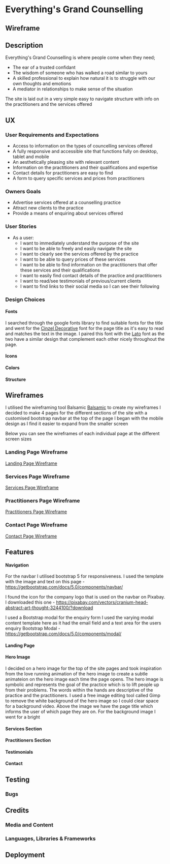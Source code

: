 # **Everything's Grand Counselling**

## **Wireframe**

## **Description** 

Everything's Grand Counselling is where people come when they need;

* The ear of a trusted confidant
* The wisdom of someone who has walked a road similar to yours 
* A skilled professional to explain how natural it is to struggle with our own thoughts and emotions
* A mediator in relationships to make sense of the situation

The site is laid out in a very simple easy to navigate structure with info on the practitioners and the  services offered

## **UX**

### **User Requirements and Expectations**

* Access to information on the types of councelling services offered
* A fully responsive and accessible site that functions fully on desktop, tablet and mobile
* An aesthetically pleasing site with relevant content
* Information on the practitioners and their qualifications and expertise
* Contact details for practitioners are easy to find
* A form to query specific services and prices from practitioners

### **Owners Goals**

* Advertise services offered at a counselling practice
* Attract new clients to the practice
* Provide a means of enquiring about services offered

### **User Stories**

* As a user:
  * I want to immediately understand the purpose of the site
  * I want to be able to freely and easily navigate the site
  * I want to clearly see the services offered by the practice
  * I want to be able to query prices of these services
  * I want to be able to find information on the practitioners that offer these services and their qualifications
  * I want to easily find contact details of the practice and practitioners
  * I want to read/see testimonials of previous/current clients
  * I want to find links to their social media so I can see their following

### **Design Choices**

#### Fonts

I searched through the google fonts library to find suitable fonts for the title and went for the [Cinzel Decorative](https://fonts.google.com/specimen/Cinzel+Decorative?preview.text=Everything%27s%20Grand&preview.text_type=custom&preview.size=29#standard-styles) font for the page title as it's easy to read and matches the text in the image.
I paired this font with the [Lato](https://fonts.google.com/specimen/Lato?preview.text=Everything%27s%20Grand&preview.text_type=custom&preview.size=29&query=lato) font as the two have a similar design that complement each other nicely throughout the page.

#### Icons

#### Colors

#### Structure

## **Wireframes**

I utilised the wireframing tool Balsamic [Balsamic](https://balsamiq.com/wireframes/) to create my wireframes
I decided to make 4 pages for the different sections of the site with a customised bootstrap navbar at the top of the page
I began with the mobile design as I find it easier to expand from the smaller screen

Below you can see the wireframes of each individual page at the different screen sizes

### Landing Page Wireframe
[Landing Page Wireframe](assets/wireframes/landing_page.pdf)

### Services Page Wireframe
[Services Page Wireframe](assets/wireframes/services.pdf)

### Practitioners Page Wireframe
[Practitioners Page Wireframe](assets/wireframes/practitioners.pdf)

### Contact Page Wireframe
[Contact Page Wireframe](assets/wireframes/contact.pdf)



## **Features**

#### Navigation

For the navbar I utilised bootstrap 5 for responsiveness. I used the template with the image and text on this page - https://getbootstrap.com/docs/5.0/components/navbar/

I found the icon for the company logo that is used on the navbar on Pixabay. I downloaded this one - https://pixabay.com/vectors/cranium-head-abstract-art-thought-3244100/?download

I used a Bootstrap modal for the enquiry form I used the varying modal content template here as it had the email field and a text area for the users enquiry
Bootstrap Modal - https://getbootstrap.com/docs/5.0/components/modal/ 

#### Landing Page

#### Hero Image

I decided on a hero image for the top of the site pages and took inspiration from the love running animation of the hero image to create a subtle animateion on the hero image each time the page opens. The hero image is symbolic and represents the goal of the practice which is to lift people up from their problems. The words within the hands are descriptive of the practice and the practitioners.
I used a free image editing tool called Gimp to remove the white background of the hero image so I could clear space for a background video.
Above the image we have the page title which informs the user of which page they are on.
For the background image I went for a bright 

#### Services Section

#### Practitioners Section

#### Testimonials

#### Contact 

## **Testing**

### Bugs

## **Credits**

### **Media and Content**

### **Languages, Libraries & Frameworks**
 
## **Deployment**